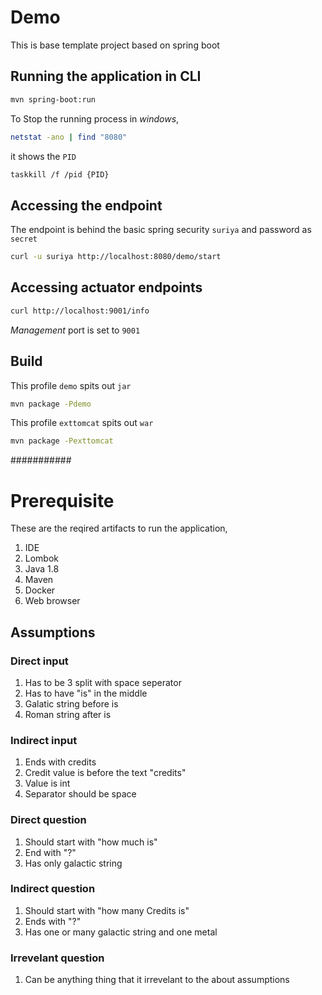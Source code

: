 # Demo

This is base template project based on spring boot

## Running the application in CLI
```sh
mvn spring-boot:run
```

To Stop the running process in _windows_,

```sh
netstat -ano | find "8080"
```
it shows the ```PID```

```sh
taskkill /f /pid {PID}
```

## Accessing the endpoint

The endpoint is behind the basic spring security ```suriya``` and password as ```secret```

```sh
curl -u suriya http://localhost:8080/demo/start
```

## Accessing actuator endpoints

```sh
curl http://localhost:9001/info
```

_Management_ port is set to ```9001```

## Build
This profile ```demo``` spits out ```jar```
```sh
mvn package -Pdemo
```
This  profile ```exttomcat``` spits out ```war```
```sh
mvn package -Pexttomcat
```

###########


# Prerequisite

These are the reqired artifacts to run the application,

1. IDE
2. Lombok
3. Java 1.8
4. Maven
5. Docker
6. Web browser

## Assumptions

### Direct input
1. Has to be 3 split with space seperator
2. Has to have "is" in the middle
3. Galatic string before is
4. Roman string after is

### Indirect input
1. Ends with credits
2. Credit value is before the text "credits"
3. Value is int
4. Separator should be space

### Direct question
1. Should start with "how much is"
2. End with "?"
3. Has only galactic string

### Indirect question
1. Should start with "how many Credits is"
2. Ends with "?"
3. Has one or many galactic string and one metal

### Irrevelant question
1. Can be anything thing that it irrevelant to the about assumptions 





